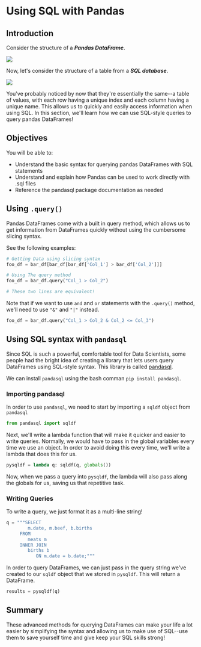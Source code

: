 
# Using SQL with Pandas

## Introduction

Consider the structure of a **_Pandas DataFrame_**.  

<img src="df_example.png">


Now, let's consider the structure of a table from a **_SQL database_**.


<img src="sql_example.png">

You've probably noticed by now that they're essentially the same--a table of values, with each row having a unique index and each column having a unique name.  This allows us to quickly and easily access information when using SQL.  In this section, we'll learn how we can use SQL-style queries to query pandas DataFrames!

## Objectives
You will be able to:
- Understand the basic syntax for querying pandas DataFrames with SQL statements
- Understand and explain how Pandas can be used to work directly with .sql files
- Reference the pandasql package documentation as needed


## Using `.query()`

Pandas DataFrames come with a built in query method, which allows us to get information from DataFrames quickly without using the cumbersome slicing syntax.  

See the following examples:

```python
# Getting Data using slicing syntax
foo_df = bar_df[bar_df[bar_df['Col_1'] > bar_df['Col_2']]]

# Using The query method
foo_df = bar_df.query("Col_1 > Col_2")

# These two lines are equivalent!
```

Note that if we want to use `and` and `or` statements with the `.query()` method, we'll need to use `"&"` and `"|"` instead.

```python
foo_df = bar_df.query("Col_1 > Col_2 & Col_2 <= Col_3")
```

## Using SQL syntax with `pandasql`

Since SQL is such a powerful, comfortable tool for Data Scientists, some people had the bright idea of creating a library that lets users query DataFrames using SQL-style syntax.  This library is called [pandasql](https://pypi.org/project/pandasql/).

We can install `pandasql` using the bash comman `pip install pandasql`.

### Importing pandasql

In order to use `pandasql`, we need to start by importing a `sqldf` object from `pandasql`

```python
from pandasql import sqldf
```

Next, we'll write a lambda function that will make it quicker and easier to write queries.  Normally, we would have to pass in the global variables every time we use an object.  In order to avoid doing this every time, we'll write a lambda that does this for us. 

```python
pysqldf = lambda q: sqldf(q, globals())
```

Now, when we pass a query into `pysqldf`, the lambda will also pass along the globals for us, saving us that repetitive task. 

### Writing Queries

To write a query, we just format it as a multi-line string!

```python
q = """SELECT
        m.date, m.beef, b.births
     FROM
        meats m
     INNER JOIN
        births b
           ON m.date = b.date;"""
```

In order to query DataFrames, we can just pass in the query string we've created to our `sqldf` object that we stored in `pysqldf`.  This will return a DataFrame.  

```python
results = pysqldf(q)
```

## Summary

These advanced methods for querying DataFrames can make your life a lot easier by simplifying the syntax and allowing us to make use of SQL--use them to save yourself time and give keep your SQL skills strong!
